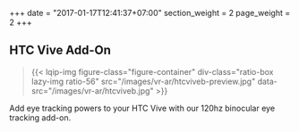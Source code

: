 +++
date = "2017-01-17T12:41:37+07:00"
section_weight = 2
page_weight = 2
+++

## HTC Vive Add-On

> {{< lqip-img figure-class="figure-container" div-class="ratio-box lazy-img ratio-56" src="/images/vr-ar/htcviveb-preview.jpg" data-src="/images/vr-ar/htcviveb.jpg" >}}

Add eye tracking powers to your HTC Vive with our 120hz binocular eye tracking add-on.
